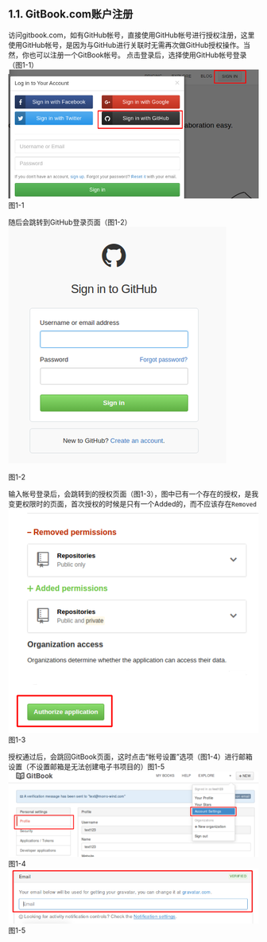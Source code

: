 ## **1.1. GitBook.com账户注册**
访问gitbook.com，如有GitHub帐号，直接使用GitHub帐号进行授权注册，这里使用GitHub帐号，是因为与GitHub进行关联时无需再次做GitHub授权操作。当然，你也可以注册一个GitBook帐号。
点击登录后，选择使用GitHub帐号登录（图1-1）
![登录页面](1.1)图1-1

随后会跳转到GitHub登录页面（图1-2）
![](1-2)

图1-2

输入帐号登录后，会跳转到的授权页面（图1-3），图中已有一个存在的授权，是我变更权限时的页面，首次授权的时候是只有一个Added的，而不应该存在```Removed```
![授权页](1-3)图1-3

授权通过后，会跳回GitBook页面，这时点击“帐号设置”选项（图1-4）进行邮箱设置（不设置邮箱是无法创建电子书项目的）图1-5
![](1-4.png)
图1-4
![Email](1-5)
图1-5